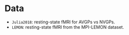 # Data

- `Julia2018`: resting-state fMRI for AVGPs vs NVGPs.
- `LEMON`: resting-state fMRI from the MPI-LEMON dataset.
